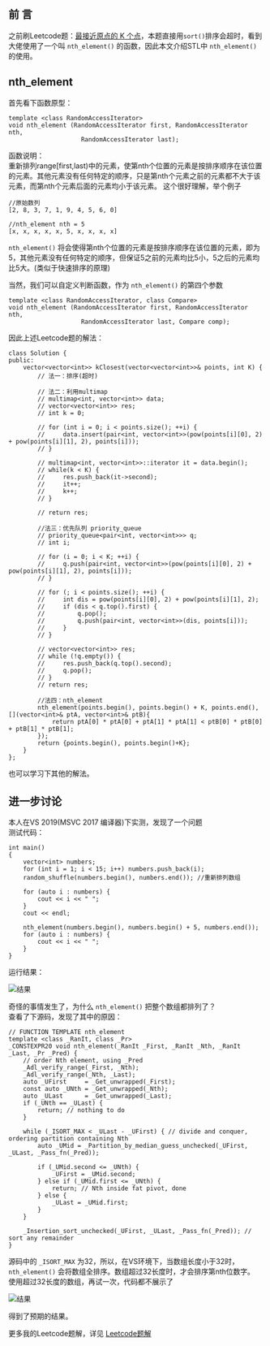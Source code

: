 ## 前 言
之前刷Leetcode题：[最接近原点的 K 个点](https://leetcode-cn.com/problems/k-closest-points-to-origin/)，本题直接用`sort()`排序会超时，看到大佬使用了一个叫 `nth_element()` 的函数，因此本文介绍STL中 `nth_element()` 的使用。

## nth_element
首先看下函数原型：
```
template <class RandomAccessIterator>
void nth_element (RandomAccessIterator first, RandomAccessIterator nth,
                    RandomAccessIterator last);
```
函数说明：  
重新排列range[first,last)中的元素，使第nth个位置的元素是按排序顺序在该位置的元素。其他元素没有任何特定的顺序，只是第nth个元素之前的元素都不大于该元素，而第nth个元素后面的元素均小于该元素。
这个很好理解，举个例子
```
//原始数列
[2, 8, 3, 7, 1, 9, 4, 5, 6, 0]

//nth_element nth = 5
[x, x, x, x, x, 5, x, x, x, x]
```
`nth_element()` 将会使得第nth个位置的元素是按排序顺序在该位置的元素，即为5，其他元素没有任何特定的顺序，但保证5之前的元素均比5小，5之后的元素均比5大。(类似于快速排序的原理)

当然，我们可以自定义判断函数，作为 `nth_element()` 的第四个参数
```
template <class RandomAccessIterator, class Compare>
void nth_element (RandomAccessIterator first, RandomAccessIterator nth,
                    RandomAccessIterator last, Compare comp);
```
因此上述Leetcode题的解法：
```
class Solution {
public:
    vector<vector<int>> kClosest(vector<vector<int>>& points, int K) {
        // 法一：排序(超时)

        // 法二：利用multimap
        // multimap<int, vector<int>> data;
        // vector<vector<int>> res;
        // int k = 0;

        // for (int i = 0; i < points.size(); ++i) {
        //     data.insert(pair<int, vector<int>>(pow(points[i][0], 2) + pow(points[i][1], 2), points[i]));
        // }

        // multimap<int, vector<int>>::iterator it = data.begin();
        // while(k < K) {
        //     res.push_back(it->second);
        //     it++;
        //     k++;
        // }

        // return res;

        //法三：优先队列 priority_queue
        // priority_queue<pair<int, vector<int>>> q;
        // int i;

        // for (i = 0; i < K; ++i) {
        //     q.push(pair<int, vector<int>>(pow(points[i][0], 2) + pow(points[i][1], 2), points[i]));
        // }

        // for (; i < points.size(); ++i) {
        //     int dis = pow(points[i][0], 2) + pow(points[i][1], 2);
        //     if (dis < q.top().first) {
        //         q.pop();
        //         q.push(pair<int, vector<int>>(dis, points[i]));
        //     }
        // }

        // vector<vector<int>> res;
        // while (!q.empty()) {
        //     res.push_back(q.top().second);
        //     q.pop();
        // }
        // return res;

        //法四：nth_element
        nth_element(points.begin(), points.begin() + K, points.end(), [](vector<int>& ptA, vector<int>& ptB){
            return ptA[0] * ptA[0] + ptA[1] * ptA[1] < ptB[0] * ptB[0] + ptB[1] * ptB[1];
        });
        return {points.begin(), points.begin()+K};
    }
};
```
也可以学习下其他的解法。

## 进一步讨论
本人在VS 2019(MSVC 2017 编译器)下实测，发现了一个问题  
测试代码：
```
int main()
{
    vector<int> numbers;
    for (int i = 1; i < 15; i++) numbers.push_back(i);
    random_shuffle(numbers.begin(), numbers.end()); //重新排列数组

    for (auto i : numbers) {
        cout << i << " ";
    }
    cout << endl;

    nth_element(numbers.begin(), numbers.begin() + 5, numbers.end());
    for (auto i : numbers) {
        cout << i << " ";
    }
}
```
运行结果：

![结果](https://upload-images.jianshu.io/upload_images/22192996-b97cc6874cb6194d.png?imageMogr2/auto-orient/strip%7CimageView2/2/w/1240)

奇怪的事情发生了，为什么 `nth_element()` 把整个数组都排列了？  
查看了下源码，发现了其中的原因：  
```
// FUNCTION TEMPLATE nth_element
template <class _RanIt, class _Pr>
_CONSTEXPR20 void nth_element(_RanIt _First, _RanIt _Nth, _RanIt _Last, _Pr _Pred) {
    // order Nth element, using _Pred
    _Adl_verify_range(_First, _Nth);
    _Adl_verify_range(_Nth, _Last);
    auto _UFirst     = _Get_unwrapped(_First);
    const auto _UNth = _Get_unwrapped(_Nth);
    auto _ULast      = _Get_unwrapped(_Last);
    if (_UNth == _ULast) {
        return; // nothing to do
    }

    while (_ISORT_MAX < _ULast - _UFirst) { // divide and conquer, ordering partition containing Nth
        auto _UMid = _Partition_by_median_guess_unchecked(_UFirst, _ULast, _Pass_fn(_Pred));

        if (_UMid.second <= _UNth) {
            _UFirst = _UMid.second;
        } else if (_UMid.first <= _UNth) {
            return; // Nth inside fat pivot, done
        } else {
            _ULast = _UMid.first;
        }
    }

    _Insertion_sort_unchecked(_UFirst, _ULast, _Pass_fn(_Pred)); // sort any remainder
}
```
源码中的 `_ISORT_MAX` 为32，所以，在VS环境下，当数组长度小于32时，`nth_element()` 会将数组全排序。数组超过32长度时，才会排序第nth位数字。  
使用超过32长度的数组，再试一次，代码都不展示了  

![结果](https://upload-images.jianshu.io/upload_images/22192996-2968be5f2a3a5542.png?imageMogr2/auto-orient/strip%7CimageView2/2/w/1240)

得到了预期的结果。

更多我的Leetcode题解，详见 [Leetcode题解](https://github.com/cyh1998/algorithm)